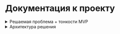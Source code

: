 # Документация к проекту

<details>
<summary> Решаемая проблема + тонкости MVP</summary>
<div class="toggle-content">
Для демонстрации своих навыков решил смоделировать такую ситуацию. Человек записывает данные о своём сне. Атритбуты записи простые:
- Дата измерения
- Время подъёма
- Время отбоя

![изображение](./pictures/q.png)

Пользователь хочет получить аналитику своих данных, например чтобы оценить динамику изменений своего режима сна

### Цель продукта: предоставить пользователю аналитику его данных "из коробки"==быстро, просто и понятно   

Несколько замечаний:
- Данные не делал сильно разношёрстными, чтобы не усложнять разработку MVP
- Для данного MVP предполагается строгая схема входных данных 
</div>
</details>

<details>
<summary> Архитектура решения</summary>
<div class="toggle-content">

![изображение](./pictures/architecture.png)

- С локальной машины пользователь пробрасывает bind-mount, содержащий исследуемый csv-файл
- first_dag
  - Его задача: постоянный поиск файла-источника в bind-mount раз в 3 минуты
  - Если csv-файл нашёлся -> можно обновлять данные в postgres (=хранилище сырых данных) 
  - В случае успеха, он совершает update данных в postgres
- Second_dag
  - Его задача это доставка сырых данных в витрины данных (=плацдарм для дашборда)   
  - Он запускается также раз в 3 минуты, и начинается с сенсора:
    - Который показывает, произошли изменения в postgres или нет. Если нет -> дальше даг не пойдёт 
    - Сенсор работает по метаданным postgres: были или нет изменения в базе за последние 3 минуты 
 - Если всё-таки изменения случились, то даг, разделившись на две ветки, перезаписывает две витрины
     - Ветки делают truncate витрин + их полный перерасчет. ClickHouse'овское insert-only!
     - Далее идет сборка дашборда на графане по мотивам двух витрин 
- Витрины:
     - Предосталвяют множественный линейный график для отбоя, подъема и продолжительности сна + их плавающих значений 
     - А также динамику 3 основных метрик: подъем, отбой и продолжмтельность сна в разрезе по дням недели

  
_______________________________
Работа дага first_dag:

![изображение](./pictures/dag1.png)

</div>
</details>
